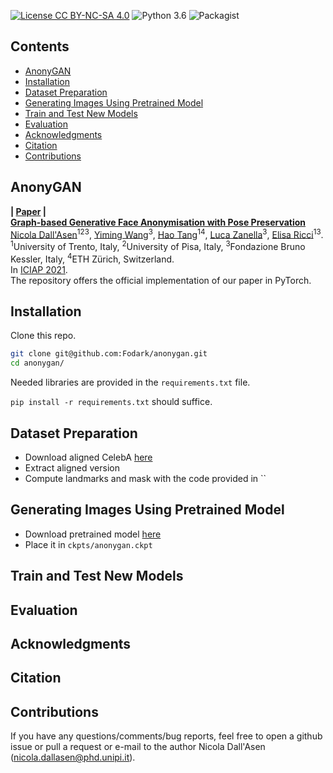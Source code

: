 [![License CC BY-NC-SA 4.0](https://img.shields.io/badge/license-CC4.0-blue.svg)](https://github.com/Ha0Tang/XingGAN/blob/master/LICENSE.md)
![Python 3.6](https://img.shields.io/badge/python-3.7.10-green.svg)
![Packagist](https://img.shields.io/badge/Pytorch-1.8.1-red.svg)

## Contents
  - [AnonyGAN](#AnoynGAN)
  - [Installation](#Installation)
  - [Dataset Preparation](#Dataset-Preparation)
  - [Generating Images Using Pretrained Model](#Generating-Images-Using-Pretrained-Model)
  - [Train and Test New Models](#Train-and-Test-New-Models)
  - [Evaluation](#Evaluation)
  - [Acknowledgments](#Acknowledgments)
  - [Citation](#Citation)
  - [Contributions](#Contributions)

## AnonyGAN
**| [Paper]() |** <br> 
[**Graph-based Generative Face Anonymisation with Pose Preservation**]() <br> 
[Nicola Dall'Asen]()<sup>123</sup>, [Yiming Wang]()<sup>3</sup>, [Hao Tang](http://disi.unitn.it/~hao.tang/)<sup>14</sup>, [Luca Zanella]()<sup>3</sup>, [Elisa Ricci](http://elisaricci.eu)<sup>13</sup>. 
<br><sup>1</sup>University of Trento, Italy, <sup>2</sup>University of Pisa, Italy, <sup>3</sup>Fondazione Bruno Kessler, Italy, <sup>4</sup>ETH Zürich, Switzerland.<br>
In [ICIAP 2021](https://www.iciap2021.org). <br>
The repository offers the official implementation of our paper in PyTorch.

## Installation

Clone this repo.
```bash
git clone git@github.com:Fodark/anonygan.git
cd anonygan/
```

Needed libraries are provided in the `requirements.txt` file. 

`pip install -r requirements.txt` should suffice.

## Dataset Preparation

- Download aligned CelebA [here](http://mmlab.ie.cuhk.edu.hk/projects/CelebA.html)
- Extract aligned version
- Compute landmarks and mask with the code provided in ``

## Generating Images Using Pretrained Model

- Download pretrained model [here](https://drive.google.com/file/d/1FWMaBIQfm1-1fLy0ZG7eu--VD91OipJP/view?usp=sharing)
- Place it in `ckpts/anonygan.ckpt`

## Train and Test New Models

## Evaluation

## Acknowledgments

## Citation

## Contributions
If you have any questions/comments/bug reports, feel free to open a github issue or pull a request or e-mail to the author Nicola Dall'Asen ([nicola.dallasen@phd.unipi.it](nicola.dallasen@phd.unipi.it)). 